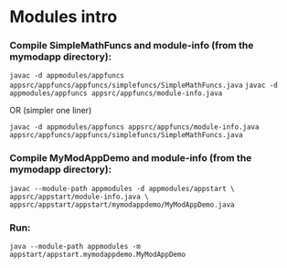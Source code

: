 # Modules intro

### Compile SimpleMathFuncs and module-info (from the mymodapp directory):
`javac -d appmodules/appfuncs appsrc/appfuncs/appfuncs/simplefuncs/SimpleMathFuncs.java`
`javac -d appmodules/appfuncs appsrc/appfuncs/module-info.java`

OR (simpler one liner)

`javac -d appmodules/appfuncs appsrc/appfuncs/module-info.java appsrc/appfuncs/appfuncs/simplefuncs/SimpleMathFuncs.java`


### Compile MyModAppDemo and module-info (from the mymodapp directory):
`javac --module-path appmodules -d appmodules/appstart \
appsrc/appstart/module-info.java \
appsrc/appstart/appstart/mymodappdemo/MyModAppDemo.java`

### Run:

`java --module-path appmodules -m appstart/appstart.mymodappdemo.MyModAppDemo`

